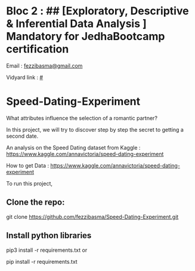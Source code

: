 # Bloc 2 : ## [Exploratory, Descriptive & Inferential Data Analysis ] Mandatory for JedhaBootcamp certification 

Email : fezzibasma@gmail.com

Vidyard link : [#](https://share.vidyard.com/watch/Unj8L3CZCSqE5JywTYgXTu?)


# Speed-Dating-Experiment

What attributes influence the selection of a romantic partner?

In this project, we will try to discover step by step the secret to getting a second date.

An analysis on the Speed Dating dataset from Kaggle : https://www.kaggle.com/annavictoria/speed-dating-experiment

How to get Data : https://www.kaggle.com/annavictoria/speed-dating-experiment



To run this project,

## Clone the repo:

git clone https://github.com/fezzibasma/Speed-Dating-Experiment.git

## Install python libraries

pip3 install -r requirements.txt
or

pip install -r requirements.txt
